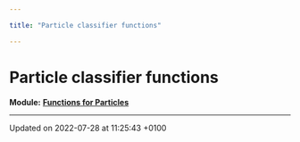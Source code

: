 ```yaml
---

title: "Particle classifier functions"

---
```


# Particle classifier functions

**Module:** **[Functions for Particles](http://example.org/modules/group__particleutils/)**








-------------------------------

Updated on 2022-07-28 at 11:25:43 +0100